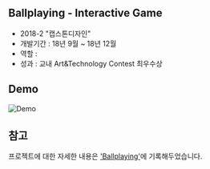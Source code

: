 ## Ballplaying - Interactive Game
- 2018-2 "캡스톤디자인"
- 개발기간 : 18년 9월 ~ 18년 12월 
- 역할 : 
- 성과 : 교내 Art&Technology Contest 최우수상

## Demo

![Demo](./Demo.gif)

## 참고
프로젝트에 대한 자세한 내용은 ['Ballplaying'](https://github.com/Hongiee2/Uncomfortable_eyes-media-art/blob/master/HCI2019CreativeAward%20%EC%A7%80%EC%9B%90%EC%84%9C_%EC%84%B8%EC%A2%85%EB%8C%80%ED%95%99%EA%B5%90%20%EB%B6%88%ED%8E%B8%ED%95%9C%20%EC%8B%9C%EC%84%A0%ED%8C%80.doc)에 기록해두었습니다.
